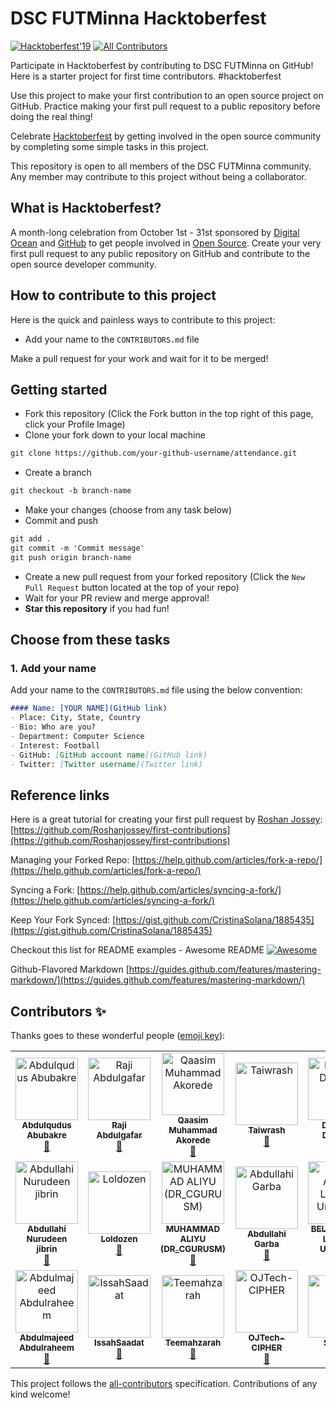 # DSC FUTMinna Hacktoberfest

[![Hacktoberfest'19](https://img.shields.io/badge/hacktoberfest-2019-yellowgreen)](#)
[![All Contributors](https://img.shields.io/badge/all_contributors-19-orange.svg?style=flat-square)](#contributors)

Participate in Hacktoberfest by contributing to DSC FUTMinna on GitHub! Here is a starter project for first time contributors. #hacktoberfest

Use this project to make your first contribution to an open source project on GitHub. Practice making your first pull request to a public repository before doing the real thing!

Celebrate [Hacktoberfest](https://hacktoberfest.digitalocean.com/) by getting involved in the open source community by completing some simple tasks in this project.

This repository is open to all members of the DSC FUTMinna community. Any member may contribute to this project without being a collaborator.

## What is Hacktoberfest?
A month-long celebration from October 1st - 31st sponsored by [Digital Ocean](https://hacktoberfest.digitalocean.com/) and [GitHub](https://github.com/blog/2433-celebrate-open-source-this-october-with-hacktoberfest) to get people involved in [Open Source](https://github.com/open-source). Create your very first pull request to any public repository on GitHub and contribute to the open source developer community.

## How to contribute to this project
Here is the quick and painless ways to contribute to this project:

* Add your name to the `CONTRIBUTORS.md` file


Make a pull request for your work and wait for it to be merged!

## Getting started
* Fork this repository (Click the Fork button in the top right of this page, click your Profile Image)
* Clone your fork down to your local machine

```markdown
git clone https://github.com/your-github-username/attendance.git
```

* Create a branch

```markdown
git checkout -b branch-name
```

* Make your changes (choose from any task below)
* Commit and push

```markdown
git add .
git commit -m 'Commit message'
git push origin branch-name
```

* Create a new pull request from your forked repository (Click the `New Pull Request` button located at the top of your repo)
* Wait for your PR review and merge approval!
* __Star this repository__ if you had fun!

## Choose from these tasks
### 1. Add your name
Add your name to the `CONTRIBUTORS.md` file using the below convention:

```markdown
#### Name: [YOUR NAME](GitHub link)
- Place: City, State, Country
- Bio: Who are you?
- Department: Computer Science
- Interest: Football
- GitHub: [GitHub account name](GitHub link)
- Twitter: [Twitter username](Twitter link)
```



## Reference links
Here is a great tutorial for creating your first pull request by [Roshan Jossey](https://github.com/Roshanjossey):
[https://github.com/Roshanjossey/first-contributions](https://github.com/Roshanjossey/first-contributions)

Managing your Forked Repo: [https://help.github.com/articles/fork-a-repo/](https://help.github.com/articles/fork-a-repo/)

Syncing a Fork: [https://help.github.com/articles/syncing-a-fork/](https://help.github.com/articles/syncing-a-fork/)

Keep Your Fork Synced: [https://gist.github.com/CristinaSolana/1885435](https://gist.github.com/CristinaSolana/1885435)

Checkout this list for README examples - Awesome README [![Awesome](https://cdn.rawgit.com/sindresorhus/awesome/d7305f38d29fed78fa85652e3a63e154dd8e8829/media/badge.svg)](https://github.com/sindresorhus/awesome)

Github-Flavored Markdown [https://guides.github.com/features/mastering-markdown/](https://guides.github.com/features/mastering-markdown/)

## Contributors ✨

Thanks goes to these wonderful people ([emoji key](https://allcontributors.org/docs/en/emoji-key)):

<!-- ALL-CONTRIBUTORS-LIST:START - Do not remove or modify this section -->
<!-- prettier-ignore -->
<table>
  <tr>
    <td align="center"><a href="https://github.com/Abdulqudus001"><img src="https://avatars1.githubusercontent.com/u/36643967?v=4" width="100px;" alt="Abdulqudus Abubakre"/><br /><sub><b>Abdulqudus Abubakre</b></sub></a><br /><a href="https://github.com/DSCFutminna/attendance/commits?author=Abdulqudus001" title="Documentation">📖</a></td>
    <td align="center"><a href="http://www.thehack.info"><img src="https://avatars3.githubusercontent.com/u/30292855?v=4" width="100px;" alt="Raji Abdulgafar"/><br /><sub><b>Raji Abdulgafar</b></sub></a><br /><a href="https://github.com/DSCFutminna/attendance/commits?author=abdulgaphy" title="Documentation">📖</a></td>
    <td align="center"><a href="https://github.com/Orientales"><img src="https://avatars2.githubusercontent.com/u/35339083?v=4" width="100px;" alt="Qaasim Muhammad Akorede"/><br /><sub><b>Qaasim Muhammad Akorede</b></sub></a><br /><a href="https://github.com/DSCFutminna/attendance/commits?author=Orientales" title="Documentation">📖</a></td>
    <td align="center"><a href="https://github.com/Taiwrash"><img src="https://avatars3.githubusercontent.com/u/49725691?v=4" width="100px;" alt="Taiwrash"/><br /><sub><b>Taiwrash</b></sub></a><br /><a href="https://github.com/DSCFutminna/attendance/commits?author=Taiwrash" title="Documentation">📖</a></td>
    <td align="center"><a href="http://diretnandomnan.webnode.com"><img src="https://avatars3.githubusercontent.com/u/23453888?v=4" width="100px;" alt="Diretnan Domnan"/><br /><sub><b>Diretnan Domnan</b></sub></a><br /><a href="https://github.com/DSCFutminna/attendance/commits?author=deven96" title="Documentation">📖</a></td>
    <td align="center"><a href="http://mensaah.github.io"><img src="https://avatars3.githubusercontent.com/u/24734308?v=4" width="100px;" alt="Mmadu Manasseh"/><br /><sub><b>Mmadu Manasseh</b></sub></a><br /><a href="https://github.com/DSCFutminna/attendance/commits?author=MeNsaaH" title="Documentation">📖</a></td>
    <td align="center"><a href="https://github.com/kharljordan"><img src="https://avatars3.githubusercontent.com/u/56846597?v=4" width="100px;" alt="Kharl Jordan"/><br /><sub><b>Kharl Jordan</b></sub></a><br /><a href="https://github.com/DSCFutminna/attendance/commits?author=kharljordan" title="Documentation">📖</a></td>
  </tr>
  <tr>
    <td align="center"><a href="https://github.com/GeneralXS"><img src="https://avatars3.githubusercontent.com/u/36812867?v=4" width="100px;" alt="Abdullahi Nurudeen jibrin"/><br /><sub><b>Abdullahi Nurudeen jibrin</b></sub></a><br /><a href="https://github.com/DSCFutminna/attendance/commits?author=GeneralXS" title="Documentation">📖</a></td>
    <td align="center"><a href="https://github.com/Loldozen"><img src="https://avatars2.githubusercontent.com/u/56772631?v=4" width="100px;" alt="Loldozen"/><br /><sub><b>Loldozen</b></sub></a><br /><a href="https://github.com/DSCFutminna/attendance/commits?author=Loldozen" title="Documentation">📖</a></td>
    <td align="center"><a href="https://github.com/cgurusm"><img src="https://avatars1.githubusercontent.com/u/33236122?v=4" width="100px;" alt="MUHAMMAD ALIYU (DR_CGURUSM)"/><br /><sub><b>MUHAMMAD ALIYU (DR_CGURUSM)</b></sub></a><br /><a href="https://github.com/DSCFutminna/attendance/commits?author=cgurusm" title="Documentation">📖</a></td>
    <td align="center"><a href="https://github.com/Ghost-abg"><img src="https://avatars2.githubusercontent.com/u/50121399?v=4" width="100px;" alt="Abdullahi Garba"/><br /><sub><b>Abdullahi Garba</b></sub></a><br /><a href="https://github.com/DSCFutminna/attendance/commits?author=Ghost-abg" title="Documentation">📖</a></td>
    <td align="center"><a href="https://github.com/ItzAboki"><img src="https://avatars3.githubusercontent.com/u/50954176?v=4" width="100px;" alt="BELLO Adeiza Luqman Ungwaha"/><br /><sub><b>BELLO Adeiza Luqman Ungwaha</b></sub></a><br /><a href="https://github.com/DSCFutminna/attendance/commits?author=ItzAboki" title="Documentation">📖</a></td>
    <td align="center"><a href="https://github.com/oyeyipo45"><img src="https://avatars1.githubusercontent.com/u/51447719?v=4" width="100px;" alt="Damilola Emmanuel Oyeyipo"/><br /><sub><b>Damilola Emmanuel Oyeyipo</b></sub></a><br /><a href="https://github.com/DSCFutminna/attendance/commits?author=oyeyipo45" title="Documentation">📖</a></td>
    <td align="center"><a href="http://consolelab.cf"><img src="https://avatars1.githubusercontent.com/u/32968202?v=4" width="100px;" alt="Abdul Console"/><br /><sub><b>Abdul Console</b></sub></a><br /><a href="https://github.com/DSCFutminna/attendance/commits?author=AbdulConsole" title="Documentation">📖</a></td>
  </tr>
  <tr>
    <td align="center"><a href="https://github.com/mejtfk"><img src="https://avatars1.githubusercontent.com/u/29029321?v=4" width="100px;" alt="Abdulmajeed Abdulraheem"/><br /><sub><b>Abdulmajeed Abdulraheem</b></sub></a><br /><a href="https://github.com/DSCFutminna/attendance/commits?author=mejtfk" title="Documentation">📖</a></td>
    <td align="center"><a href="https://github.com/IssahSaadat"><img src="https://avatars0.githubusercontent.com/u/36306895?v=4" width="100px;" alt="IssahSaadat"/><br /><sub><b>IssahSaadat</b></sub></a><br /><a href="https://github.com/DSCFutminna/attendance/commits?author=IssahSaadat" title="Documentation">📖</a></td>
    <td align="center"><a href="https://github.com/Teemahzarah"><img src="https://avatars1.githubusercontent.com/u/36327583?v=4" width="100px;" alt="Teemahzarah"/><br /><sub><b>Teemahzarah</b></sub></a><br /><a href="https://github.com/DSCFutminna/attendance/commits?author=Teemahzarah" title="Documentation">📖</a></td>
    <td align="center"><a href="https://github.com/OJTech-CIPHER"><img src="https://avatars3.githubusercontent.com/u/56967540?v=4" width="100px;" alt="OJTech-CIPHER"/><br /><sub><b>OJTech-CIPHER</b></sub></a><br /><a href="https://github.com/DSCFutminna/attendance/commits?author=OJTech-CIPHER" title="Documentation">📖</a></td>
    <td align="center"><a href="https://github.com/Swant4"><img src="https://avatars2.githubusercontent.com/u/56826555?v=4" width="100px;" alt="Swant4"/><br /><sub><b>Swant4</b></sub></a><br /><a href="https://github.com/DSCFutminna/attendance/commits?author=Swant4" title="Documentation">📖</a></td>
  </tr>
</table>

<!-- ALL-CONTRIBUTORS-LIST:END -->

This project follows the [all-contributors](https://github.com/all-contributors/all-contributors) specification. Contributions of any kind welcome!
